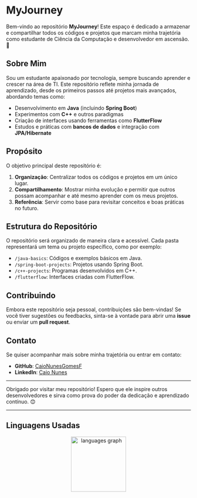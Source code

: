 # MyJourney

Bem-vindo ao repositório **MyJourney**! Este espaço é dedicado a armazenar e compartilhar todos os códigos e projetos que marcam minha trajetória como estudante de Ciência da Computação e desenvolvedor em ascensão. 🚀

## Sobre Mim

Sou um estudante apaixonado por tecnologia, sempre buscando aprender e crescer na área de TI. Este repositório reflete minha jornada de aprendizado, desde os primeiros passos até projetos mais avançados, abordando temas como:

- Desenvolvimento em **Java** (incluindo **Spring Boot**)
- Experimentos com **C++** e outros paradigmas
- Criação de interfaces usando ferramentas como **FlutterFlow**
- Estudos e práticas com **bancos de dados** e integração com **JPA/Hibernate**

## Propósito

O objetivo principal deste repositório é:

1. **Organização**: Centralizar todos os códigos e projetos em um único lugar.
2. **Compartilhamento**: Mostrar minha evolução e permitir que outros possam acompanhar e até mesmo aprender com os meus projetos.
3. **Referência**: Servir como base para revisitar conceitos e boas práticas no futuro.

## Estrutura do Repositório

O repositório será organizado de maneira clara e acessível. Cada pasta representará um tema ou projeto específico, como por exemplo:

- `/java-basics`: Códigos e exemplos básicos em Java.
- `/spring-boot-projects`: Projetos usando Spring Boot.
- `/c++-projects`: Programas desenvolvidos em C++.
- `/flutterflow`: Interfaces criadas com FlutterFlow.

## Contribuindo

Embora este repositório seja pessoal, contribuições são bem-vindas! Se você tiver sugestões ou feedbacks, sinta-se à vontade para abrir uma **issue** ou enviar um **pull request**.

## Contato

Se quiser acompanhar mais sobre minha trajetória ou entrar em contato:

- **GitHub**: [CaioNunesGomesF](https://github.com/CaioNunesGomesF)
- **LinkedIn**: [Caio Nunes](https://www.linkedin.com/in/caio-nunes-3591392b9/)

---

Obrigado por visitar meu repositório! Espero que ele inspire outros desenvolvedores e sirva como prova do poder da dedicação e aprendizado contínuo. 😊

---

## Linguagens Usadas

<div align="center">

  <img src="https://github-readme-stats.vercel.app/api/top-langs?username=CaioNunesGomesF&repo=CaioDevJourney&locale=en&hide_title=false&layout=compact&card_width=320&langs_count=5&theme=dracula&hide_border=false" height="150" alt="languages graph" />

</div>
